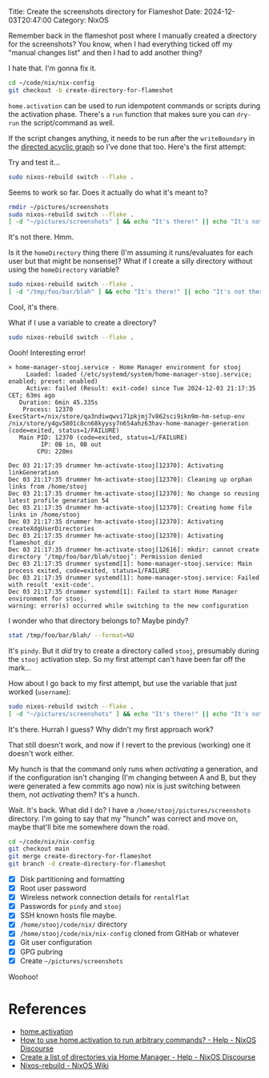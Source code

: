 Title: Create the screenshots directory for Flameshot
Date: 2024-12-03T20:47:00
Category: NixOS

Remember back in the <!--TODO Insert link to 18-install_flameshot --> flameshot post where I manually created a directory for the screenshots? You know, when I had everything ticked off my "manual changes list" and then I had to add another thing?

I hate that. I'm gonna fix it.

```bash
cd ~/code/nix/nix-config
git checkout -b create-directory-for-flameshot
```

`home.activation` can be used to run idempotent commands or scripts during the activation phase. There's a `run`  function that makes sure you can `dry-run` the script/command as well.

If the script changes anything, it needs to be run after the `writeBoundary` in the [directed acyclic graph](https://en.wikipedia.org/w/index.php?title=Directed_acyclic_graph) so I've done that too. Here's the first attempt:

<!-- TODO Link to commit b5b07f7 -->

Try and test it...

```bash
sudo nixos-rebuild switch --flake .
```

Seems to work so far. Does it actually do what it's meant to?

```bash
rmdir ~/pictures/screenshots
sudo nixos-rebuild switch --flake .
[ -d "~/pictures/screenshots" ] && echo "It's there!" || echo "It's not there"
```

It's not there. Hmm.

Is it the `homeDirectory` thing there (I'm assuming it runs/evaluates for each user but that might be nonsense)? What if I create a silly directory without using the `homeDirectory` variable?

<!-- TODO Link to commit b9fd841 -->

```bash
sudo nixos-rebuild switch --flake .
[ -d "/tmp/foo/bar/blah" ] && echo "It's there!" || echo "It's not there"
```

Cool, it's there. 

What if I use a variable to create a directory?

<!-- TODO Link to commit dc8cb99 -->

```bash
sudo nixos-rebuild switch --flake .
```

Oooh! Interesting error!

```
× home-manager-stooj.service - Home Manager environment for stooj
     Loaded: loaded (/etc/systemd/system/home-manager-stooj.service; enabled; preset: enabled)
     Active: failed (Result: exit-code) since Tue 2024-12-03 21:17:35 CET; 63ms ago
   Duration: 6min 45.335s
    Process: 12370 ExecStart=/nix/store/qa3ndiwqwvi71pkjmj7v862sci9ikn9m-hm-setup-env /nix/store/y4gv5801c8cn68kyysy7n654ahz63hav-home-manager-generation (code=exited, status=1/FAILURE)
   Main PID: 12370 (code=exited, status=1/FAILURE)
         IP: 0B in, 0B out
        CPU: 220ms

Dec 03 21:17:35 drummer hm-activate-stooj[12370]: Activating linkGeneration
Dec 03 21:17:35 drummer hm-activate-stooj[12370]: Cleaning up orphan links from /home/stooj
Dec 03 21:17:35 drummer hm-activate-stooj[12370]: No change so reusing latest profile generation 54
Dec 03 21:17:35 drummer hm-activate-stooj[12370]: Creating home file links in /home/stooj
Dec 03 21:17:35 drummer hm-activate-stooj[12370]: Activating createXdgUserDirectories
Dec 03 21:17:35 drummer hm-activate-stooj[12370]: Activating flameshot_dir
Dec 03 21:17:35 drummer hm-activate-stooj[12616]: mkdir: cannot create directory ‘/tmp/foo/bar/blah/stooj’: Permission denied
Dec 03 21:17:35 drummer systemd[1]: home-manager-stooj.service: Main process exited, code=exited, status=1/FAILURE
Dec 03 21:17:35 drummer systemd[1]: home-manager-stooj.service: Failed with result 'exit-code'.
Dec 03 21:17:35 drummer systemd[1]: Failed to start Home Manager environment for stooj.
warning: error(s) occurred while switching to the new configuration
```

I wonder who that directory belongs to? Maybe pindy?

```bash
stat /tmp/foo/bar/blah/ --format=%U
```

It's `pindy`. But it *did* try to create a directory called `stooj`, presumably during the `stooj` activation step. So my first attempt can't have been far off the mark...

How about I go back to my first attempt, but use the variable that just worked (`username`):

<!-- TODO Link to commit c00001e -->

```bash
sudo nixos-rebuild switch --flake .
[ -d "~/pictures/screenshots" ] && echo "It's there!" || echo "It's not there"
```

It's there. Hurrah I guess? Why didn't my first approach work?

<!-- TODO Link to commit 4127c3f -->

That still doesn't work, and now if I revert to the previous (working) one it doesn't work either.

<!-- TODO insert confused gif -->

My hunch is that the command only runs when *activating* a generation, and if the configuration isn't changing (I'm changing between A and B, but they were generated a few commits ago now) nix is just switching between them, not _activating_ them? It's a hunch.

Wait. It's back. What did I do? I have a `/home/stooj/pictures/screenshots` directory. I'm going to say that my "hunch" was correct and move on, maybe that'll bite me somewhere down the road.

```bash
cd ~/code/nix/nix-config
git checkout main
git merge create-directory-for-flameshot
git branch -d create-directory-for-flameshot
```

- [x] Disk partitioning and formatting
- [x] Root user password
- [x] Wireless network connection details for `rentalflat`
- [x] Passwords for `pindy` and `stooj`
- [x] SSH known hosts file maybe.
- [x] `/home/stooj/code/nix/` directory
- [x] `/home/stooj/code/nix/nix-config` cloned from GitHab or whatever
- [x] Git user configuration
- [x] GPG pubring
- [x] Create `~/pictures/screenshots`

Woohoo!

# References

- [home.activation](https://nix-community.github.io/home-manager/options.xhtml)
- [How to use home.activation to run arbitrary commands? - Help - NixOS Discourse](https://discourse.nixos.org/t/how-to-use-home-activation-to-run-arbitrary-commands/46749)
- [Create a list of directories via Home Manager - Help - NixOS Discourse](https://discourse.nixos.org/t/create-a-list-of-directories-via-home-manager/41255)
- [Nixos-rebuild - NixOS Wiki](https://nixos.wiki/wiki/Nixos-rebuild)
